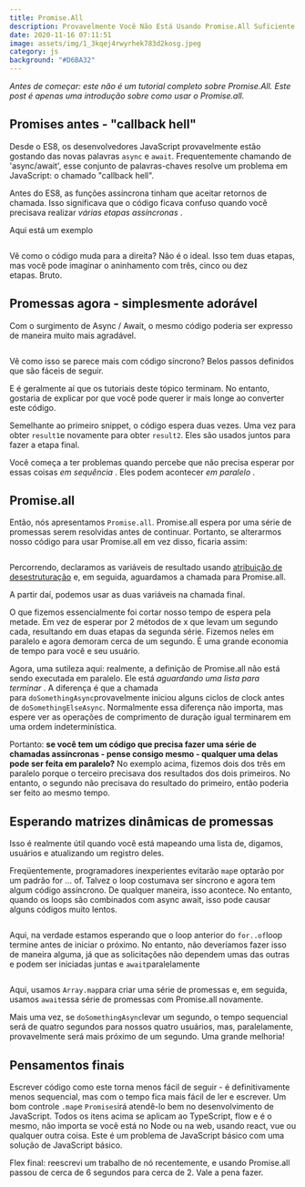 ```yaml
---
title: Promise.All
description: Provavelmente Você Não Está Usando Promise.All Suficiente
date: 2020-11-16 07:11:51
image: assets/img/1_3kqej4rwyrhek783d2kosg.jpeg
category: js
background: "#D6BA32"
---
```

*Antes de começar: este não é um tutorial completo sobre Promise.All. Este post é apenas uma introdução sobre como usar o Promise.all.*

## Promises antes - "callback hell"

Desde o ES8, os desenvolvedores JavaScript provavelmente estão gostando das novas palavras `async` e `await`. Frequentemente chamando de 'async/await', esse conjunto de palavras-chaves resolve um problema em JavaScript: o chamado "callback hell".

Antes do ES8, as funções assíncrona tinham que aceitar retornos de chamada. Isso significava que o código ficava confuso quando você precisava realizar *várias etapas assíncronas* .

Aqui está um exemplo

```

```

Vê como o código muda para a direita? Não é o ideal. Isso tem duas etapas, mas você pode imaginar o aninhamento com três, cinco ou dez etapas. Bruto.

## Promessas agora - simplesmente adorável

Com o surgimento de Async / Await, o mesmo código poderia ser expresso de maneira muito mais agradável.

```

```

Vê como isso se parece mais com código síncrono? Belos passos definidos que são fáceis de seguir.

E é geralmente aí que os tutoriais deste tópico terminam. No entanto, gostaria de explicar por que você pode querer ir mais longe ao converter este código.

Semelhante ao primeiro snippet, o código espera duas vezes. Uma vez para obter `result1`e novamente para obter `result2`. Eles são usados ​​juntos para fazer a etapa final.

Você começa a ter problemas quando percebe que não precisa esperar por essas coisas *em sequência* . Eles podem acontecer *em paralelo* .

## Promise.all

Então, nós apresentamos `Promise.all`. Promise.all espera por uma série de promessas serem resolvidas antes de continuar. Portanto, se alterarmos nosso código para usar Promise.all em vez disso, ficaria assim:

```

```

Percorrendo, declaramos as variáveis ​​de resultado usando [atribuição de desestruturação](https://developer.mozilla.org/en-US/docs/Web/JavaScript/Reference/Operators/Destructuring_assignment) e, em seguida, aguardamos a chamada para Promise.all.

A partir daí, podemos usar as duas variáveis ​​na chamada final.

O que fizemos essencialmente foi cortar nosso tempo de espera pela metade. Em vez de esperar por 2 métodos de x que levam um segundo cada, resultando em duas etapas da segunda série. Fizemos neles em paralelo e agora demoram cerca de um segundo. É uma grande economia de tempo para você e seu usuário.

Agora, uma sutileza aqui: realmente, a definição de Promise.all não está sendo executada em paralelo. Ele está *aguardando uma lista para terminar* . A diferença é que a chamada para `doSomethingAsync`provavelmente iniciou alguns ciclos de clock antes de `doSomethingElseAsync`. Normalmente essa diferença não importa, mas espere ver as operações de comprimento de duração igual terminarem em uma ordem indeterminística.

Portanto: **se você tem um código que precisa fazer uma série de chamadas assíncronas - pense consigo mesmo - qualquer uma delas pode ser feita em paralelo?** No exemplo acima, fizemos dois dos três em paralelo porque o terceiro precisava dos resultados dos dois primeiros. No entanto, o segundo não precisava do resultado do primeiro, então poderia ser feito ao mesmo tempo.

## Esperando matrizes dinâmicas de promessas

Isso é realmente útil quando você está mapeando uma lista de, digamos, usuários e atualizando um registro deles.

Freqüentemente, programadores inexperientes evitarão `map`e optarão por um padrão for ... of. Talvez o loop costumava ser síncrono e agora tem algum código assíncrono. De qualquer maneira, isso acontece. No entanto, quando os loops são combinados com async await, isso pode causar alguns códigos muito lentos.

```

```

Aqui, na verdade estamos esperando que o loop anterior do `for..of`loop termine antes de iniciar o próximo. No entanto, não deveríamos fazer isso de maneira alguma, já que as solicitações não dependem umas das outras e podem ser iniciadas juntas e `await`paralelamente

```

```

Aqui, usamos `Array.map`para criar uma série de promessas e, em seguida, usamos `await`essa série de promessas com Promise.all novamente.

Mais uma vez, se `doSomethingAsync`levar um segundo, o tempo sequencial será de quatro segundos para nossos quatro usuários, mas, paralelamente, provavelmente será mais próximo de um segundo. Uma grande melhoria!

## Pensamentos finais

Escrever código como este torna menos fácil de seguir - é definitivamente menos sequencial, mas com o tempo fica mais fácil de ler e escrever. Um bom controle `.map`e `Promises`irá atendê-lo bem no desenvolvimento de JavaScript. Todos os itens acima se aplicam ao TypeScript, flow e é o mesmo, não importa se você está no Node ou na web, usando react, vue ou qualquer outra coisa. Este é um problema de JavaScript básico com uma solução de JavaScript básico.

Flex final: reescrevi um trabalho de nó recentemente, e usando Promise.all passou de cerca de 6 segundos para cerca de 2. Vale a pena fazer.

<!--EndFragment-->